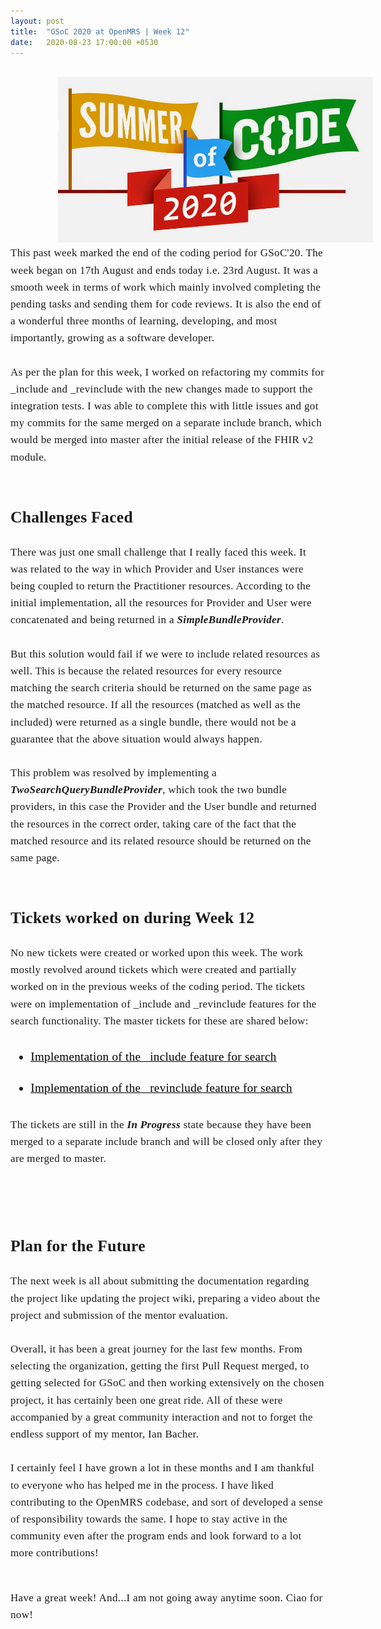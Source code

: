 ```yaml
---
layout: post
title:  "GSoC 2020 at OpenMRS | Week 12"
date:   2020-08-23 17:00:00 +0530
---
```


<br/>

<img src="/assets/images/gsoc-2020.jpg" style="width:auto; height:265px; position:relative; left:15%;">

<br />
<div style="font-family: medium-content-serif-font, Georgia, Cambria, Times New Roman, Times, serif; font-size:17px; letter-spacing: +0.02em; line-height:1.6;">
This past week marked the end of the coding period for GSoC'20. The week began on 17th August and ends today i.e. 23rd August. It was a smooth week in terms of work which mainly involved completing the pending tasks and sending them for code reviews. It is also the end of a wonderful three months of learning, developing, and most importantly, growing as a software developer. 
<br /><br />
As per the plan for this week, I worked on refactoring my commits for _include and _revinclude with the new changes made to support the integration tests. I was able to complete this with little issues and got my commits for the same merged on a separate include branch, which would be merged into master after the initial release of the FHIR v2 module.
<br /> <br />
<h2><b> Challenges Faced</b></h2>
There was just one small challenge that I really faced this week. It was related to the way in which Provider and User instances were being coupled to return the Practitioner resources. According to the initial implementation, all the resources for Provider and User were concatenated and being returned in a <b><i>SimpleBundleProvider</i></b>. 
<br /> <br />
But this solution would fail if we were to include related resources as well. This is because the related resources for every resource matching the search criteria should be returned on the same page as the matched resource. If all the resources (matched as well as the included) were returned as a single bundle, there would not be a guarantee that the above situation would always happen.
<br /> <br />
This problem was resolved by implementing a <b><i>TwoSearchQueryBundleProvider</i></b>, which took the two bundle providers, in this case the Provider and the User bundle and returned the resources in the correct order, taking care of the fact that the matched resource and its related resource should be returned on the same page.
<br /><br />

<h2><b> Tickets worked on during Week 12</b></h2>
No new tickets were created or worked upon this week. The work mostly revolved around tickets which were created and partially worked on in the previous weeks of the coding period. The tickets were on implementation of _include and _revinclude features for the search functionality. The master tickets for these are shared below:
<ul style="font-size: 19px;"><u>
<li style="padding: 10px 0px;"><a href="https://issues.openmrs.org/browse/FM2-245" style="color:black">Implementation of the _include feature for search</a></li>
<li style="padding: 10px 0px;"><a href="https://issues.openmrs.org/browse/FM2-269" style="color:black">Implementation of the _revinclude feature for search</a></li>
</u></ul>
The tickets are still in the <i><b>In Progress</b></i> state because they have been merged to a separate include branch and will be closed only after they are merged to master.

<br /><br />
<h2><b> Plan for the Future</b></h2>
The next week is all about submitting the documentation regarding the project like updating the project wiki, preparing a video about the project and submission of the mentor evaluation. 
<br /><br />
Overall, it has been a great journey for the last few months. From selecting the organization, getting the first Pull Request merged, to getting selected for GSoC and then working extensively on the chosen project, it has certainly been one great ride. All of these were accompanied by a great community interaction and not to forget the endless support of my mentor, Ian Bacher. 
<br /> <br />
I certainly feel I have grown a lot in these months and I am thankful to everyone who has helped me in the process. I have liked contributing to the OpenMRS codebase, and sort of developed a sense of responsibility towards the same. I hope to stay active in the community even after the program ends and look forward to a lot more contributions!
<br /><br />

Have a great week! And...I am not going away anytime soon. Ciao for now!
</div>
